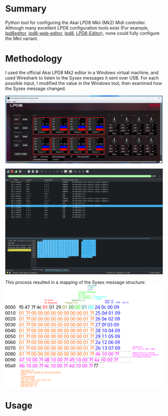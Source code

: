 
# Summary

Python tool for configuring the Akai LPD8 Mkii (Mk2) Midi controller.
Although many excellent LPD8 configuration tools exist (For example, [lpd8editor](https://github.com/charlesfleche/lpd8editor), [lpd8-web-editor](https://github.com/bennigraf/lpd8-web-editor), [lpd8](https://github.com/boomlinde/lpd8), [LPD8-Editor](https://github.com/navelpluisje/LPD8-Editor)), none could fully configure the Mkii variant.

# Methodology
I used the official Akai LPD8 Mk2 editor in a Windows virtual machine, and used Wireshark to listen to the Sysex messages it sent over USB.
For each possible input, I modified the value in the Windows tool, then examined how the Sysex message changed. 

![Official Akai LPD8 Mk2 tool](./docs/lpd8editor.png)

![Wireshark](./docs/wireshark.png)

This process resulted in a mapping of the Sysex message structure:
![Sysex message for Akai LPD8 mk2](./docs/hex_diagram.svg)

# Usage


